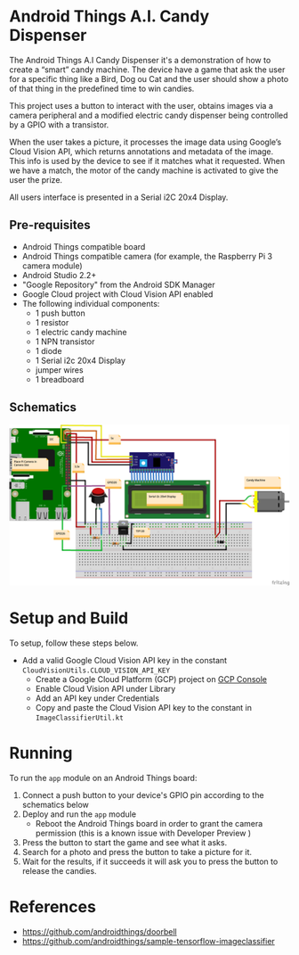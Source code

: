 # Android Things A.I. Candy Dispenser

The Android Things A.I Candy Dispenser it's a demonstration of how to create a “smart” candy machine.
The device have a game that ask the user for a specific thing like a Bird, Dog ou Cat
and the user should show a photo of that thing in the predefined time to win candies.

This project uses a button to interact with the user, obtains images via a camera peripheral and 
a modified electric candy dispenser being controlled by a GPIO with a transistor. 

When the user takes a picture, it processes the image data using Google’s Cloud Vision API, 
which returns annotations and metadata of the image. This info is used by the device to see 
if it matches what it requested. When we have a match, the motor of the candy machine is activated 
to give the user the prize.

All users interface is presented in a Serial i2C 20x4 Display.

Pre-requisites
--------------

- Android Things compatible board
- Android Things compatible camera (for example, the Raspberry Pi 3 camera module)
- Android Studio 2.2+
- "Google Repository" from the Android SDK Manager
- Google Cloud project with Cloud Vision API enabled
- The following individual components:
    - 1 push button
    - 1 resistor
    - 1 electric candy machine
    - 1 NPN transistor
    - 1 diode
    - 1 Serial i2c 20x4 Display
    - jumper wires
    - 1 breadboard

Schematics
----------

![Schematic.png](Schematic.png)

Setup and Build
===============

To setup, follow these steps below.

* Add a valid Google Cloud Vision API key in the constant `CloudVisionUtils.CLOUD_VISION_API_KEY`
    * Create a Google Cloud Platform (GCP) project on [GCP Console](https://console.cloud.google.com/)
    * Enable Cloud Vision API under Library
    * Add an API key under Credentials
    * Copy and paste the Cloud Vision API key to the constant in `ImageClassifierUtil.kt`

Running
=======

To run the `app` module on an Android Things board:

1. Connect a push button to your device's GPIO pin according to the schematics below
2. Deploy and run the `app` module
    * Reboot the Android Things board in order to grant the camera permission (this is a known
   issue with Developer Preview )
3. Press the button to start the game and see what it asks.
4. Search for a photo and press the button to take a picture for it.
5. Wait for the results, if it succeeds it will ask you to press the button to release the candies.

# References

- https://github.com/androidthings/doorbell
- https://github.com/androidthings/sample-tensorflow-imageclassifier